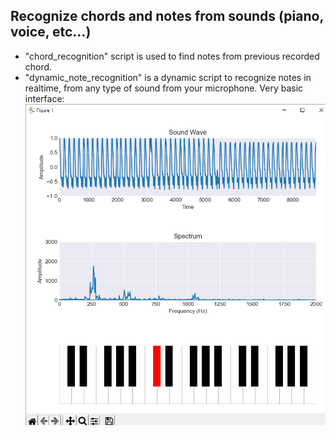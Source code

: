 Recognize chords and notes from sounds (piano, voice, etc...) 
---
- "chord_recognition" script is used to find notes from previous recorded chord.
- "dynamic_note_recognition" is a dynamic script to recognize notes in realtime, from any type of sound from your microphone. Very basic interface:
![alt text](https://github.com/jeaunrg/chord_recon/blob/main/data/interface.png)

